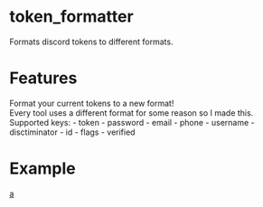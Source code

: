 # token_formatter
 Formats discord tokens to different formats.

# Features
Format your current tokens to a new format!\
Every tool uses a different format for some reason so I made this.\
Supported keys:
    - token
    - password
    - email
    - phone
    - username
    - disctiminator
    - id
    - flags
    - verified

# Example
[a](https://cdn.discordapp.com/attachments/882598737501900860/883748708452294656/unknown.png)